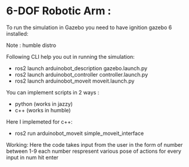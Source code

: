 # 6-DOF Robotic Arm :

To run the simulation in Gazebo you need to have ignition gazebo 6 installed:

Note : humble distro

Following CLI help you out in running the simulation:

- ros2 launch arduinobot_description gazebo.launch.py
- ros2 launch arduinobot_controller controller.launch.py
- ros2 launch arduinobot_moveit moveit.launch.py

You can implement scripts in 2 ways :
- python (works in jazzy)
- c++ (works in humble)

Here I implemeted for c++:
- ros2 run arduinobot_moveit simple_moveit_interface

Working:
Here the code takes input from the user in the form of number between 1-9 
each number respresent various pose of actions for every input in num hit enter
